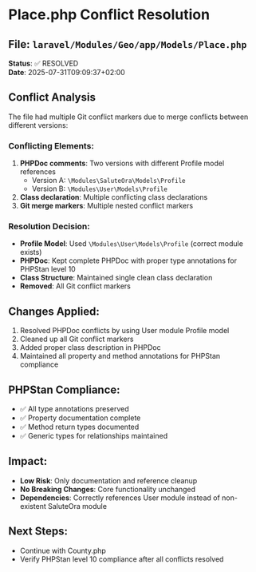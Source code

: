 # Place.php Conflict Resolution

## File: `laravel/Modules/Geo/app/Models/Place.php`
**Status**: ✅ RESOLVED  
**Date**: 2025-07-31T09:09:37+02:00

## Conflict Analysis
The file had multiple Git conflict markers due to merge conflicts between different versions:

### Conflicting Elements:
1. **PHPDoc comments**: Two versions with different Profile model references
   - Version A: `\Modules\SaluteOra\Models\Profile`
   - Version B: `\Modules\User\Models\Profile`
2. **Class declaration**: Multiple conflicting class declarations
3. **Git merge markers**: Multiple nested conflict markers

### Resolution Decision:
- **Profile Model**: Used `\Modules\User\Models\Profile` (correct module exists)
- **PHPDoc**: Kept complete PHPDoc with proper type annotations for PHPStan level 10
- **Class Structure**: Maintained single clean class declaration
- **Removed**: All Git conflict markers 

## Changes Applied:
1. Resolved PHPDoc conflicts by using User module Profile model
2. Cleaned up all Git conflict markers
3. Added proper class description in PHPDoc
4. Maintained all property and method annotations for PHPStan compliance

## PHPStan Compliance:
- ✅ All type annotations preserved
- ✅ Property documentation complete
- ✅ Method return types documented
- ✅ Generic types for relationships maintained

## Impact:
- **Low Risk**: Only documentation and reference cleanup
- **No Breaking Changes**: Core functionality unchanged
- **Dependencies**: Correctly references User module instead of non-existent SaluteOra module

## Next Steps:
- Continue with County.php
- Verify PHPStan level 10 compliance after all conflicts resolved
